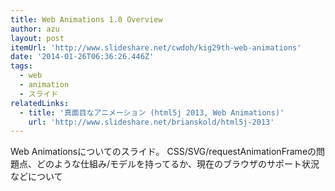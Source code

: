 ```yaml
---
title: Web Animations 1.0 Overview
author: azu
layout: post
itemUrl: 'http://www.slideshare.net/cwdoh/kig29th-web-animations'
date: '2014-01-26T06:36:26.446Z'
tags:
  - web
  - animation
  - スライド
relatedLinks:
  - title: '真面目なアニメーション (html5j 2013, Web Animations)'
    url: 'http://www.slideshare.net/brianskold/html5j-2013'
---
```

Web Animationsについてのスライド。
CSS/SVG/requestAnimationFrameの問題点、どのような仕組み/モデルを持ってるか、現在のブラウザのサポート状況などについて
